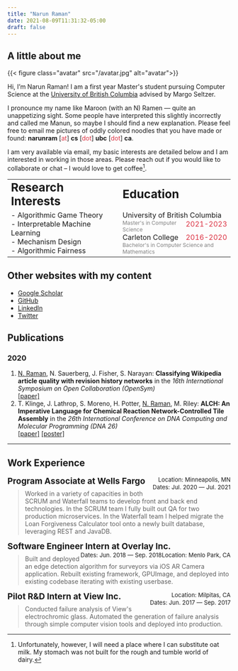 ```yaml
---
title: "Narun Raman"
date: 2021-08-09T11:31:32-05:00
draft: false
---
```


## A little about me  
<!-- [<img style="float:left" src="/icons/svg/google-scholar.svg" width="15">](https://scholar.google.com/citations?user=SEWbKagAAAAJ&hl=en) -->
<!-- [<img src="/github.jpg">](http://google.com.au/)
[<img src="/twitter.jpg">](http://google.com.au/) -->
{{< figure class="avatar" src="/avatar.jpg" alt="avatar">}}

Hi, I’m Narun Raman! I am a first year Master's student pursuing Computer Science at the [University of British Columbia](https://systopia.cs.ubc.ca/research) advised by Margo Seltzer.

I pronounce my name like Maroon (with an N) Ramen &mdash; quite an unappetizing sight. Some people have interpreted this slightly incorrectly and called me Manun, so maybe I should find a new explanation. Please feel free to email me pictures of oddly colored noodles that you have made or found: <!-- <span style="color:#dc3545">narunram</span> [at] <span style="color:#dc3545">cs</span> [dot] <span style="color:#dc3545">ubc</span> [dot] <span style="color:#dc3545">ca</span>.   -->
**narunram** [<span style="color:#dc3545">at</span>] **cs** [<span style="color:#dc3545">dot</span>] **ubc** [<span style="color:#dc3545">dot</span>] **ca**.


I am very available via email, my basic interests are detailed below and I am interested in working in those areas. Please reach out if you would like to collaborate or chat – I would love to get coffee[^1].

<table>
<col style="width:50%">
<col style="width:50%">
 <tr>
    <td><b style="font-size:26px">Research Interests</b></td>
    <td><b style="font-size:26px">Education</b></td>
 </tr>
 <tr>
    <td>
    - Algorithmic Game Theory 
    <br>
    - Interpretable Machine Learning
    <br>
    - Mechanism Design
    <br>
    - Algorithmic Fairness
    </td>
    <td>
    <span style="float:left">University of British Columbia</span> <span style="color:#dc3545;float:right">2021-2023</span> 
    <br>
    <span style="color:grey;font-size:12px">Master's in Computer Science</span>
    <br>
    <span style="float:left">Carleton College</span> <span style="color:#dc3545;float:right">2016-2020</span> <br>
    <span style="color:grey;font-size:12px">Bachelor's in Computer Science and Mathematics</span>
    </td>
 </tr>
</table>

## Other websites with my content
* [Google Scholar](https://scholar.google.com/citations?user=SEWbKagAAAAJ&hl=en)
* [GitHub](https://github.com/narunraman)
* [LinkedIn](https://www.linkedin.com/in/narun-raman-019857132/)
* [Twitter](https://twitter.com/narunraman)
<!-- * [Instagram](https://instagram.com/narun_pics) -->

## Publications
### 2020
1. <u>N. Raman</u>, N. Sauerberg, J. Fisher, S. Narayan: **Classifying Wikipedia article quality with revision history networks** in the *16th International Symposium on Open Collaboration (OpenSym)* <br> [[paper]](https://opensym.org/wp-content/uploads/2020/08/os20-paper-a5-raman.pdf) 
2. T. Klinge, J. Lathrop, S. Moreno, H. Potter, <u>N. Raman</u>, M. Riley: **ALCH: An Imperative Language for Chemical Reaction Network-Controlled Tile Assembly** in the *26th International Conference on DNA Computing and Molecular Programming (DNA 26)* <br> [[paper]](https://drops.dagstuhl.de/opus/volltexte/2020/12959/pdf/LIPIcs-DNA-2020-6.pdf)&nbsp;[[poster]](#)


---------
## Work Experience
<!-- <details>
<summary></summary> -->

<span style="font-size:19px;float:left">**Program Associate at Wells Fargo**</span> <span style="font-size:13px;float: right">Location: Minneapolis, MN</span>
<br />
<span style="font-size:13px;float:right">Dates: Jul. 2020 &mdash; Jul. 2021</span>
> Worked in a variety of capacities in both SCRUM and Waterfall teams to develop front and back end technologies. In the SCRUM team I fully built out QA for two production microservices.
In the Waterfall team I helped migrate the Loan Forgiveness Calculator tool onto a newly built database, leveraging REST and JavaDB. 

<span style="font-size:19px;float:left">**Software Engineer Intern at Overlay Inc.**</span> <span style="font-size:13px;float:right">Location: Menlo Park, CA</span>
<br>
<span style="font-size:13px;float:right">Dates: Jun. 2018 &mdash; Sep. 2018</span>
> Built and deployed an edge detection algorithm for surveyors via iOS AR Camera application. Rebuilt existing framework, GPUImage, and deployed into existing codebase iterating with existing userbase.

<span style="font-size:19px;float:left">**Pilot R&D Intern at View Inc.**</span> <span style="font-size:13px;float:right">Location: Milpitas, CA</span>
<br>
<span style="font-size:13px;float:right">Dates: Jun. 2017 &mdash; Sep. 2017</span>
> Conducted failure analysis of View's electrochromic glass. Automated the generation of failure analysis through simple computer vision tools and deployed into production.
<!-- </details> -->



[^1]: Unfortunately, however, I will need a place where I can substitute oat milk. My stomach was not built for the rough and tumble world of dairy.